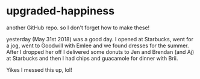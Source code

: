 # upgraded-happiness
another GitHub repo. so I don't forget how to make these!

yesterday (May 31st 2018) was a good day. I opened at Starbucks, went for a jog, went to Goodwill with Emlee and we found dresses for the summer. After I dropped her off I delivered some donuts to Jen and Brendan (and Aj) at Starbucks and then I had chips and guacamole for dinner with Brii.

Yikes I messed this up, lol!
